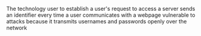 The technology user to establish a user's request to access a server
sends an identifier every time a user communicates with a webpage
vulnerable to attacks because it transmits usernames and passwords openly over the network